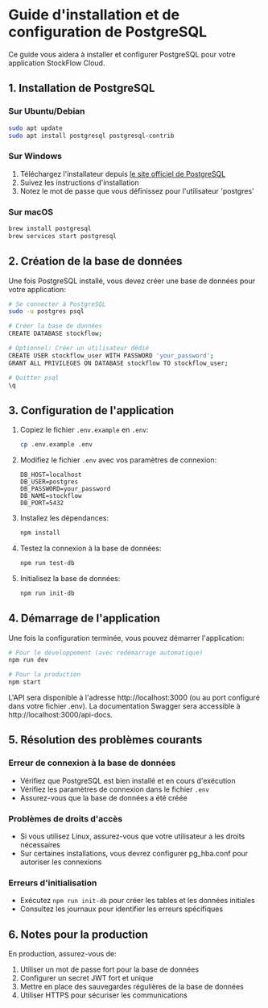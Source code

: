 # Guide d'installation et de configuration de PostgreSQL

Ce guide vous aidera à installer et configurer PostgreSQL pour votre application StockFlow Cloud.

## 1. Installation de PostgreSQL

### Sur Ubuntu/Debian

```bash
sudo apt update
sudo apt install postgresql postgresql-contrib
```

### Sur Windows

1. Téléchargez l'installateur depuis [le site officiel de PostgreSQL](https://www.postgresql.org/download/windows/)
2. Suivez les instructions d'installation
3. Notez le mot de passe que vous définissez pour l'utilisateur 'postgres'

### Sur macOS

```bash
brew install postgresql
brew services start postgresql
```

## 2. Création de la base de données

Une fois PostgreSQL installé, vous devez créer une base de données pour votre application:

```bash
# Se connecter à PostgreSQL
sudo -u postgres psql

# Créer la base de données
CREATE DATABASE stockflow;

# Optionnel: Créer un utilisateur dédié
CREATE USER stockflow_user WITH PASSWORD 'your_password';
GRANT ALL PRIVILEGES ON DATABASE stockflow TO stockflow_user;

# Quitter psql
\q
```

## 3. Configuration de l'application

1. Copiez le fichier `.env.example` en `.env`:

   ```bash
   cp .env.example .env
   ```

2. Modifiez le fichier `.env` avec vos paramètres de connexion:

   ```
   DB_HOST=localhost
   DB_USER=postgres
   DB_PASSWORD=your_password
   DB_NAME=stockflow
   DB_PORT=5432
   ```

3. Installez les dépendances:

   ```bash
   npm install
   ```

4. Testez la connexion à la base de données:

   ```bash
   npm run test-db
   ```

5. Initialisez la base de données:
   ```bash
   npm run init-db
   ```

## 4. Démarrage de l'application

Une fois la configuration terminée, vous pouvez démarrer l'application:

```bash
# Pour le développement (avec redémarrage automatique)
npm run dev

# Pour la production
npm start
```

L'API sera disponible à l'adresse http://localhost:3000 (ou au port configuré dans votre fichier .env).
La documentation Swagger sera accessible à http://localhost:3000/api-docs.

## 5. Résolution des problèmes courants

### Erreur de connexion à la base de données

- Vérifiez que PostgreSQL est bien installé et en cours d'exécution
- Vérifiez les paramètres de connexion dans le fichier `.env`
- Assurez-vous que la base de données a été créée

### Problèmes de droits d'accès

- Si vous utilisez Linux, assurez-vous que votre utilisateur a les droits nécessaires
- Sur certaines installations, vous devrez configurer pg_hba.conf pour autoriser les connexions

### Erreurs d'initialisation

- Exécutez `npm run init-db` pour créer les tables et les données initiales
- Consultez les journaux pour identifier les erreurs spécifiques

## 6. Notes pour la production

En production, assurez-vous de:

1. Utiliser un mot de passe fort pour la base de données
2. Configurer un secret JWT fort et unique
3. Mettre en place des sauvegardes régulières de la base de données
4. Utiliser HTTPS pour sécuriser les communications
